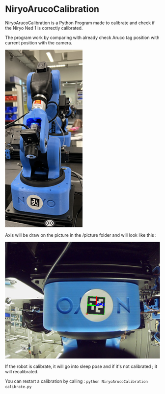 # NiryoArucoCalibration

NiryoArucoCalibration is a Python Program made to calibrate and check if the Niryo Ned 1 is correctly calibrated.

The program work by comparing with already check Aruco tag position with current position with the camera.

<img src="https://github.com/DEUS-X9/NiryoArucoCalibration/blob/main/picture/Ned_1.jpg" width="50%" height="50%">

Axis will be draw on the picture in the /picture folder and will look like this :

![alt text](https://github.com/DEUS-X9/NiryoArucoCalibration/blob/main/picture/testAxis0.png)

If the robot is calibrate, it will go into sleep pose and if it's not calibrated ; it will recalibrated.

You can restart a calibration by calling :
```python NiryoArucoCalibration calibrate.py ```
